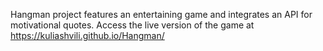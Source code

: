 Hangman project features an entertaining game and integrates an API for motivational quotes. Access the live version of the game at https://kuliashvili.github.io/Hangman/
